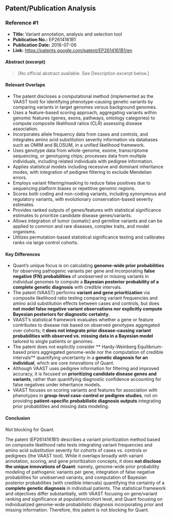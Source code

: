 ## Patent/Publication Analysis

### Reference #1

- **Title:** Variant annotation, analysis and selection tool  
- **Publication No.:** EP2614161B1  
- **Publication Date:** 2016-07-06  
- **Link:** https://patents.google.com/patent/EP2614161B1/en

#### Abstract (excerpt)

> [No official abstract available. See Description excerpt below.]

#### Relevant Overlaps

- The patent discloses a computational method (implemented as the VAAST tool) for identifying phenotype-causing genetic variants by comparing variants in target genomes versus background genomes.
- Uses a feature-based scoring approach, aggregating variants within genomic features (genes, exons, pathways, ontology categories) to compute composite likelihood ratios (CLR) assessing disease association.
- Incorporates allele frequency data from cases and controls, and integrates amino acid substitution severity information via databases such as OMIM and BLOSUM, in a unified likelihood framework.
- Uses genotype data from whole-genome, exome, transcriptome sequencing, or genotyping chips; processes data from multiple individuals, including related individuals with pedigree information.
- Applies statistical models including recessive and dominant inheritance modes, with integration of pedigree filtering to exclude Mendelian errors.
- Employs variant filtering/masking to reduce false positives due to sequencing platform biases or repetitive genomic regions.
- Scores both coding and non-coding variants, including synonymous and regulatory variants, with evolutionary conservation-based severity estimates.
- Provides ranked outputs of genes/features with statistical significance estimates to prioritize candidate disease genes/variants.
- Allows integration of tumor (somatic) and germline variants and can be applied to common and rare diseases, complex traits, and model organisms.
- Utilizes permutation-based statistical significance testing and calibrates ranks via large control cohorts.

#### Key Differences

- Quant’s unique focus is on calculating **genome-wide prior probabilities** for observing pathogenic variants per gene and incorporating **false negative (FN) probabilities** of unobserved or missing variants in individual genomes to compute a **Bayesian posterior probability of a complete genetic diagnosis** with credible intervals.
- The patent (VAAST) performs **variant and gene prioritization** via composite likelihood ratio testing comparing variant frequencies and amino acid substitution effects between cases and controls, but does **not model false negative variant observations nor explicitly compute Bayesian posteriors for diagnostic certainty**.
- VAAST’s statistical framework evaluates whether a gene or feature contributes to disease risk based on observed genotypes aggregated over cohorts; it **does not integrate prior disease-causing variant probabilities with observed vs. missing data in a Bayesian model** tailored to single patients or genomes.
- The patent does not explicitly consider ** Hardy-Weinberg Equilibrium-based priors aggregated genome-wide nor the computation of credible intervals** quantifying uncertainty in a **genetic diagnosis for an individual**, which are core innovations of Quant.
- Although VAAST uses pedigree information for filtering and improved accuracy, it is focused on **prioritizing candidate disease genes and variants**, rather than quantifying diagnostic confidence accounting for false negatives under inheritance models.
- VAAST focuses on scoring variants and features for association with phenotypes in **group-level case-control or pedigree studies**, not on providing **patient-specific probabilistic diagnosis outputs** integrating prior probabilities and missing data modeling.

#### Conclusion

Not blocking for Quant.

The patent (EP2614161B1) describes a variant prioritization method based on composite likelihood ratio tests integrating variant frequencies and amino acid substitution severity for cohorts of cases vs. controls or pedigrees (the VAAST tool). While it overlaps broadly with variant annotation, scoring, and gene prioritization concepts, it does **not disclose the unique innovations of Quant**: namely, genome-wide prior probability modeling of pathogenic variants per gene, integration of false negative probabilities for unobserved variants, and computation of Bayesian posterior probabilities (with credible intervals) quantifying the certainty of a **complete genetic diagnosis** in individual patients. The statistical framework and objectives differ substantially, with VAAST focusing on gene/variant ranking and significance at population/cohort level, and Quant focusing on individualized genome-wide probabilistic diagnosis incorporating prior and missing information. Therefore, this patent is not blocking for Quant.
